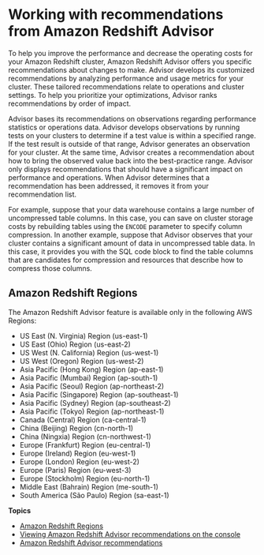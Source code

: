# Working with recommendations from Amazon Redshift Advisor<a name="advisor"></a>

To help you improve the performance and decrease the operating costs for your Amazon Redshift cluster, Amazon Redshift Advisor offers you specific recommendations about changes to make\. Advisor develops its customized recommendations by analyzing performance and usage metrics for your cluster\. These tailored recommendations relate to operations and cluster settings\. To help you prioritize your optimizations, Advisor ranks recommendations by order of impact\.

Advisor bases its recommendations on observations regarding performance statistics or operations data\. Advisor develops observations by running tests on your clusters to determine if a test value is within a specified range\. If the test result is outside of that range, Advisor generates an observation for your cluster\. At the same time, Advisor creates a recommendation about how to bring the observed value back into the best\-practice range\. Advisor only displays recommendations that should have a significant impact on performance and operations\. When Advisor determines that a recommendation has been addressed, it removes it from your recommendation list\. 

For example, suppose that your data warehouse contains a large number of uncompressed table columns\. In this case, you can save on cluster storage costs by rebuilding tables using the `ENCODE` parameter to specify column compression\. In another example, suppose that Advisor observes that your cluster contains a significant amount of data in uncompressed table data\. In this case, it provides you with the SQL code block to find the table columns that are candidates for compression and resources that describe how to compress those columns\. 

## Amazon Redshift Regions<a name="advisor-regions"></a>

The Amazon Redshift Advisor feature is available only in the following AWS Regions: 
+ US East \(N\. Virginia\) Region \(us\-east\-1\)
+ US East \(Ohio\) Region \(us\-east\-2\)
+ US West \(N\. California\) Region \(us\-west\-1\)
+ US West \(Oregon\) Region \(us\-west\-2\) 
+ Asia Pacific \(Hong Kong\) Region \(ap\-east\-1\)
+ Asia Pacific \(Mumbai\) Region \(ap\-south\-1\)
+ Asia Pacific \(Seoul\) Region \(ap\-northeast\-2\)
+ Asia Pacific \(Singapore\) Region \(ap\-southeast\-1\)
+ Asia Pacific \(Sydney\) Region \(ap\-southeast\-2\)
+ Asia Pacific \(Tokyo\) Region \(ap\-northeast\-1\)
+ Canada \(Central\) Region \(ca\-central\-1\)
+ China \(Beijing\) Region \(cn\-north\-1\)
+ China \(Ningxia\) Region \(cn\-northwest\-1\)
+ Europe \(Frankfurt\) Region \(eu\-central\-1\)
+ Europe \(Ireland\) Region \(eu\-west\-1\)
+ Europe \(London\) Region \(eu\-west\-2\)
+ Europe \(Paris\) Region \(eu\-west\-3\)
+ Europe \(Stockholm\) Region \(eu\-north\-1\)
+ Middle East \(Bahrain\) Region \(me\-south\-1\)
+ South America \(São Paulo\) Region \(sa\-east\-1\)

**Topics**
+ [Amazon Redshift Regions](#advisor-regions)
+ [Viewing Amazon Redshift Advisor recommendations on the console](access-advisor.md)
+ [Amazon Redshift Advisor recommendations](advisor-recommendations.md)